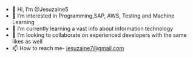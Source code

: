 - 👋 Hi, I’m @Jesuzaine5
- 👀 I’m interested in Programming,SAP, AWS, Testing and Machine Learning
- 🌱 I’m currently learning a vast info about information technology
- 💞️ I’m looking to collaborate on experienced developers with the same likes as well
- 📫 How to reach me- jesuzaine7@gmail.com

<!---
Jesuzaine5/Jesuzaine5 is a ✨ special ✨ repository because its `README.md` (this file) appears on your GitHub profile.
You can click the Preview link to take a look at your changes
--->
